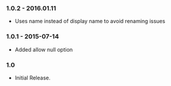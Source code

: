 ### 1.0.2 - 2016.01.11
- Uses name instead of display name to avoid renaming issues

### 1.0.1 - 2015-07-14
- Added allow null option

### 1.0
- Initial Release.
